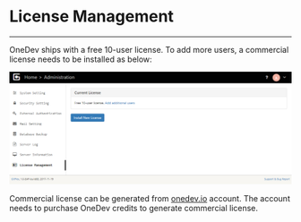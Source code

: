 # License Management
--------------------

OneDev ships with a free 10-user license. To add more users, a commercial license needs to be installed as below:

![license-management.png](images/license-management.png)

Commercial license can be generated from [onedev.io](https://onedev.io) account. The account needs to purchase OneDev credits to generate commercial license.